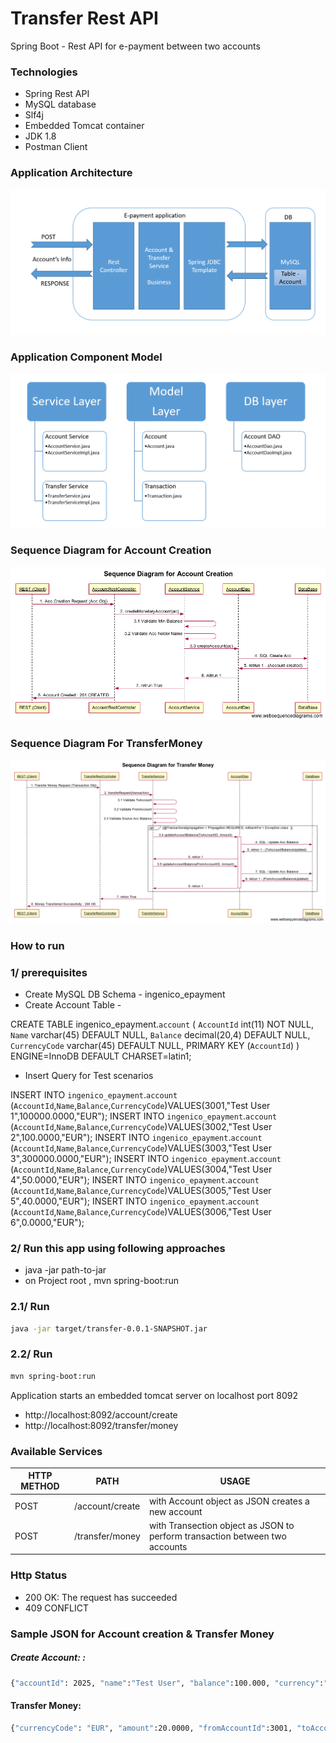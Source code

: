 # Transfer Rest API

Spring Boot - Rest API for e-payment between two accounts

### Technologies
- Spring Rest API
- MySQL database
- Slf4j
- Embedded Tomcat container
- JDK 1.8
- Postman Client

### Application Architecture
![alt text](https://github.com/MR026206/epayment/blob/master/epayment/src/main/resources/design/ApplicationArchitecture.png "Application Architecture")

### Application Component Model
![alt text](https://github.com/MR026206/epayment/blob/master/epayment/src/main/resources/design/ApplicationComponentModel.PNG "Component Model")

### Sequence Diagram for Account Creation
![alt text](https://github.com/MR026206/epayment/blob/master/epayment/src/main/resources/design/SequenceDiagramForAccountCreation.png "Sequence Diagram")

### Sequence Diagram For TransferMoney
![alt text](https://github.com/MR026206/epayment/blob/master/epayment/src/main/resources/design/SequenceDiagramForTransferMoney.png "Sequence Diagram")

### How to run

### 1/  prerequisites
- Create MySQL DB Schema - ingenico_epayment
- Create Account Table - 

CREATE TABLE ingenico_epayment.`account` (
  `AccountId` int(11) NOT NULL,
  `Name` varchar(45) DEFAULT NULL,
  `Balance` decimal(20,4) DEFAULT NULL,
  `CurrencyCode` varchar(45) DEFAULT NULL,
  PRIMARY KEY (`AccountId`)
) ENGINE=InnoDB DEFAULT CHARSET=latin1;

- Insert Query for Test scenarios 

INSERT INTO `ingenico_epayment`.`account` (`AccountId`,`Name`,`Balance`,`CurrencyCode`)VALUES(3001,"Test User 1",100000.0000,"EUR");
INSERT INTO `ingenico_epayment`.`account` (`AccountId`,`Name`,`Balance`,`CurrencyCode`)VALUES(3002,"Test User 2",100.0000,"EUR");
INSERT INTO `ingenico_epayment`.`account` (`AccountId`,`Name`,`Balance`,`CurrencyCode`)VALUES(3003,"Test User 3",300000.0000,"EUR");
INSERT INTO `ingenico_epayment`.`account` (`AccountId`,`Name`,`Balance`,`CurrencyCode`)VALUES(3004,"Test User 4",50.0000,"EUR");
INSERT INTO `ingenico_epayment`.`account` (`AccountId`,`Name`,`Balance`,`CurrencyCode`)VALUES(3005,"Test User 5",40.0000,"EUR");
INSERT INTO `ingenico_epayment`.`account` (`AccountId`,`Name`,`Balance`,`CurrencyCode`)VALUES(3006,"Test User 6",0.0000,"EUR");

### 2/ Run this app using following approaches
- java -jar path-to-jar
- on Project root , mvn spring-boot:run
### 2.1/ Run 
```sh
java -jar target/transfer-0.0.1-SNAPSHOT.jar
```

### 2.2/ Run 
```sh
mvn spring-boot:run
```

Application starts an embedded tomcat server on localhost port 8092

- http://localhost:8092/account/create
- http://localhost:8092/transfer/money


### Available Services

| HTTP METHOD | PATH | USAGE |
| -----------| ------ | ------ |
| POST | /account/create | with Account object as JSON creates a new account | 
| POST | /transfer/money | with Transection object as JSON to perform transaction between two accounts | 

### Http Status
- 200 OK: The request has succeeded
- 409 CONFLICT


### Sample JSON for Account creation & Transfer Money

##### Create Account: : 

```sh
{"accountId": 2025, "name":"Test User", "balance":100.000, "currency":"EUR"}
```

#### Transfer Money:
```sh
{"currencyCode": "EUR", "amount":20.0000, "fromAccountId":3001, "toAccountId":3003}
```





